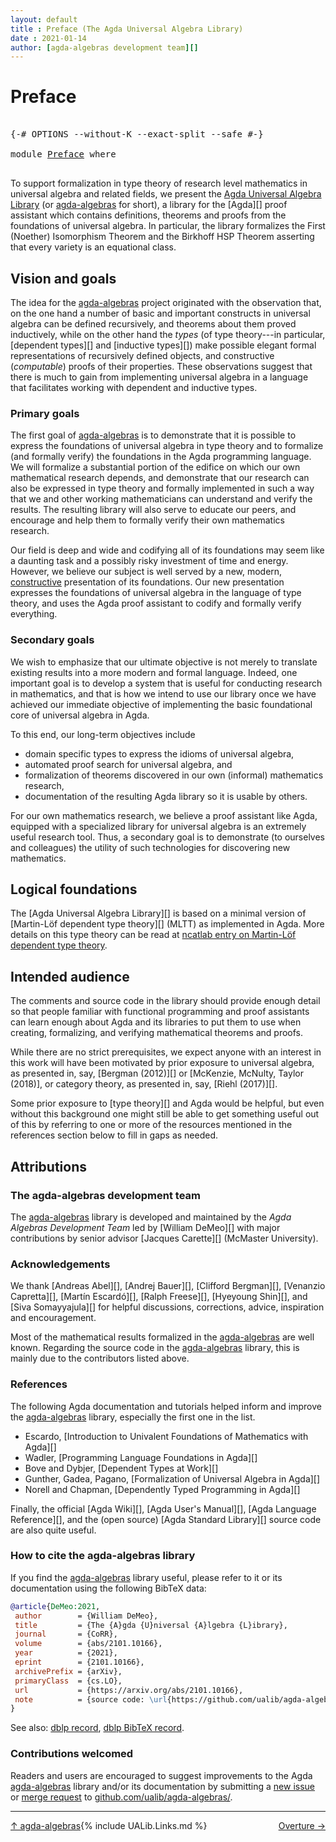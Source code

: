```yaml
---
layout: default
title : Preface (The Agda Universal Algebra Library)
date : 2021-01-14
author: [agda-algebras development team][]
---
```


# <a id="preface">Preface</a>

<pre class="Agda">

<a id="191" class="Symbol">{-#</a> <a id="195" class="Keyword">OPTIONS</a> <a id="203" class="Pragma">--without-K</a> <a id="215" class="Pragma">--exact-split</a> <a id="229" class="Pragma">--safe</a> <a id="236" class="Symbol">#-}</a>

<a id="241" class="Keyword">module</a> <a id="248" href="Preface.html" class="Module">Preface</a> <a id="256" class="Keyword">where</a>

</pre>

To support formalization in type theory of research level mathematics in universal algebra and related fields, we present the [Agda Universal Algebra Library](https://github.com/ualib/agda-algebras) (or [agda-algebras](https://github.com/ualib/agda-algebras) for short), a library for the [Agda][] proof assistant which contains definitions, theorems and proofs from the foundations of universal algebra. In particular, the library formalizes the First (Noether) Isomorphism Theorem and the Birkhoff HSP Theorem asserting that every variety is an equational class.

## <a id="vision-and-goals">Vision and goals</a>

The idea for the [agda-algebras](https://github.com/ualib/agda-algebras) project originated with the observation that, on the one hand a number of basic and important constructs in universal algebra can be defined recursively, and theorems about them proved inductively, while on the other hand the *types* (of type theory---in particular, [dependent types][] and [inductive types][]) make possible elegant formal representations of recursively defined objects, and constructive (*computable*) proofs of their properties. These observations suggest that there is much to gain from implementing universal algebra in a language that facilitates working with dependent and inductive types.

### <a id="primary-goals">Primary goals</a>

The first goal of [agda-algebras](https://github.com/ualib/agda-algebras) is to demonstrate that it is possible to express the foundations of universal algebra in type theory and to formalize (and formally verify) the foundations in the Agda programming language. We will formalize a substantial portion of the edifice on which our own mathematical research depends, and demonstrate that our research can also be expressed in type theory and formally implemented in such a way that we and other working mathematicians can understand and verify the results. The resulting library will also serve to educate our peers, and encourage and help them to formally verify their own mathematics research.

Our field is deep and wide and codifying all of its foundations may seem like a daunting task and a possibly risky investment of time and energy.  However, we believe our subject is well served by a new, modern, [constructive](https://ncatlab.org/nlab/show/constructive+mathematics) presentation of its foundations.  Our new presentation expresses the foundations of universal algebra in the language of type theory, and uses the Agda proof assistant to codify and formally verify everything.

### <a id="secondary-goals">Secondary goals</a>

We wish to emphasize that our ultimate objective is not merely to translate existing results into a more modern and formal language.  Indeed, one important goal is to develop a system that is useful for conducting research in mathematics, and that is how we intend to use our library once we have achieved our immediate objective of implementing the basic foundational core of universal algebra in Agda.

To this end, our long-term objectives include

+ domain specific types to express the idioms of universal algebra,
+ automated proof search for universal algebra, and
+ formalization of theorems discovered in our own (informal) mathematics research,
+ documentation of the resulting Agda library so it is usable by others.

For our own mathematics research, we believe a proof assistant like Agda, equipped with a specialized library for universal algebra is an extremely useful research tool. Thus, a secondary goal is to demonstrate (to ourselves and colleagues) the utility of such technologies for discovering new mathematics.

## <a id="logical-foundations">Logical foundations</a>

The [Agda Universal Algebra Library][] is based on a minimal version of [Martin-Löf dependent type theory][] (MLTT) as implemented in Agda. More details on this type theory can be read at [ncatlab entry on Martin-Löf dependent type theory](https://ncatlab.org/nlab/show/Martin-L%C3%B6f+dependent+type+theory).


## <a id="intended-audience">Intended audience</a>

The comments and source code in the library should provide enough detail so that people familiar with functional programming and proof assistants can learn enough about Agda and its libraries to put them to use when creating, formalizing, and verifying mathematical theorems and proofs.

While there are no strict prerequisites, we expect anyone with an interest in this work will have been motivated by prior exposure to universal algebra, as presented in, say, [Bergman (2012)][] or [McKenzie, McNulty, Taylor (2018)], or category theory, as presented in, say, [Riehl (2017)][].

Some prior exposure to [type theory][] and Agda would be helpful, but even without this background one might still be able to get something useful out of this by referring to one or more of the resources mentioned in the references section below to fill in gaps as needed.


## <a id="attributions">Attributions</a>

### <a id="the-agda-algebras-development-team">The agda-algebras development team</a>

The [agda-algebras](https://github.com/ualib/agda-algebras) library is developed and maintained by the *Agda Algebras Development Team* led by [William DeMeo][] with major contributions by senior advisor [Jacques Carette][] (McMaster University).

### <a id="Acknowledgements">Acknowledgements</a>

We thank [Andreas Abel][], [Andrej Bauer][], [Clifford Bergman][], [Venanzio Capretta][], [Martín Escardó][], [Ralph Freese][], [Hyeyoung Shin][], and [Siva Somayyajula][] for helpful discussions, corrections, advice, inspiration and encouragement.

Most of the mathematical results formalized in the [agda-algebras](https://github.com/ualib/agda-algebras) are well known. Regarding the source code in the [agda-algebras](https://github.com/ualib/agda-algebras) library, this is mainly due to the contributors listed above.


### <a id="references">References</a>

The following Agda documentation and tutorials helped inform and improve the [agda-algebras](https://github.com/ualib/agda-algebras) library, especially the first one in the list.

* Escardo, [Introduction to Univalent Foundations of Mathematics with Agda][]
* Wadler, [Programming Language Foundations in Agda][]
* Bove and Dybjer, [Dependent Types at Work][]
* Gunther, Gadea, Pagano, [Formalization of Universal Algebra in Agda][]
* Norell and Chapman, [Dependently Typed Programming in Agda][]

Finally, the official [Agda Wiki][], [Agda User's Manual][], [Agda Language Reference][], and the (open source) [Agda Standard Library][] source code are also quite useful.


### <a id="how-to-cite-the-agda-algebras-library">How to cite the agda-algebras library</a>

If you find the [agda-algebras](https://github.com/ualib/agda-algebras) library useful, please refer to it or its documentation using the following BibTeX data:

```bibtex
@article{DeMeo:2021,
 author        = {William DeMeo},
 title         = {The {A}gda {U}niversal {A}lgebra {L}ibrary},
 journal       = {CoRR},
 volume        = {abs/2101.10166},
 year          = {2021},
 eprint        = {2101.10166},
 archivePrefix = {arXiv},
 primaryClass  = {cs.LO},
 url           = {https://arxiv.org/abs/2101.10166},
 note          = {source code: \url{https://github.com/ualib/agda-algebras}}
}
```

See also: [dblp record](https://dblp.uni-trier.de/rec/journals/corr/abs-2101-10166.html), [dblp BibTeX record](https://dblp.uni-trier.de/rec/journals/corr/abs-2101-10166.html?view=bibtex).


### <a id="contributions-welcomed">Contributions welcomed</a>
Readers and users are encouraged to suggest improvements to the Agda [agda-algebras](https://github.com/ualib/agda-algebras) library and/or its documentation by submitting a [new issue](https://github.com/ualib/agda-algebras/issues/new/choose) or [merge request](https://github.com/ualib/agda-algebras/compare) to [github.com/ualib/agda-algebras/](https://github.com/ualib/agda-algebras).


------------------------------------------------

<span style="float:left;">[↑ agda-algebras](agda-algebras.html)</span>
<span style="float:right;">[Overture →](Overture.html)</span>

{% include UALib.Links.md %}

[agda-algebras development team]: https://github.com/ualib/agda-algebras#the-agda-algebras-development-team
